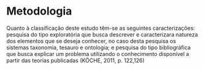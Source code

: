 # Metodologia

Quanto  à  classificação  deste  estudo  têm-se  as  seguintes caracterizações:   pesquisa   do   tipo   exploratória   que   busca descrever  e  caracterizara  natureza  dos  elementos  que  se deseja   conhecer,   no   caso   desta pesquisa   os   sistemas taxonomia, tesauro e ontologia; e pesquisa do tipo bibliográfica que  busca  explicar  um  problema  utilizando  o  conhecimento disponível  a  partir  das  teorias  publicadas  (KÖCHE,  2011,  p. 122,126)